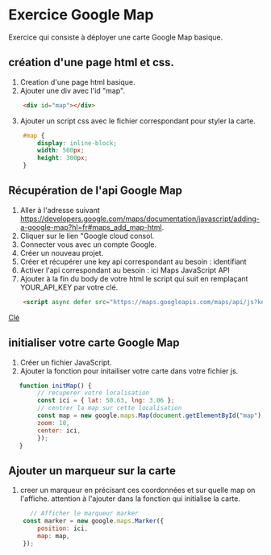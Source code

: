 # Exercice Google Map

Exercice qui consiste à déployer une carte Google Map basique.

## création d'une page html et css.
1. Creation d'une page html basique.
2. Ajouter une div avec l'id "map".

```html
    <div id="map"></div>
```

3. Ajouter un script css avec le fichier correspondant pour styler la carte.

```css
    #map {
        display: inline-block;
        width: 500px;
        height: 300px;
    }
```

## Récupération de l'api Google Map


1. Aller à l'adresse suivant https://developers.google.com/maps/documentation/javascript/adding-a-google-map?hl=fr#maps_add_map-html.
2. Cliquer sur le lien "Google cloud consol.
3. Connecter vous avec un compte Google.
4. Créer un nouveau projet.
5. Créer et récupérer une key api correspondant au besoin : identifiant
6. Activer l'api correspondant au besoin : ici Maps JavaScript API
7. Ajouter à la fin du body de votre html le script qui suit en remplaçant YOUR_API_KEY par votre clé.

```HTML
    <script async defer src="https://maps.googleapis.com/maps/api/js?key=YOUR_API_KEY&callback=initMap" type="text/javascript"></script>
```
[Clé](env.md)

## initialiser votre carte Google Map
1. Créer un fichier JavaScript.
2. Ajouter la fonction pour initailiser votre carte dans votre fichier js.

```JavaScript
   function initMap() {
        // recuperer votre localisation
        const ici = { lat: 50.63, lng: 3.06 };
        // centrer la map sur cette localisation
        const map = new google.maps.Map(document.getElementById("map"), {
        zoom: 10,
        center: ici,
        });
   }
```

## Ajouter un marqueur sur la carte
1. creer un marqueur en précisant ces coordonnées et sur quelle map on l'affiche.
attention à l'ajouter dans la fonction qui initialise la carte.

```js
      // Afficher le marqueur marker
    const marker = new google.maps.Marker({
        position: ici,
        map: map,
    }); 
```